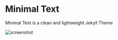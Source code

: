 # Minimal Text

Minimal Text is a clean and lightweight Jekyll Theme

![screenshot](screenshot.jpg)

